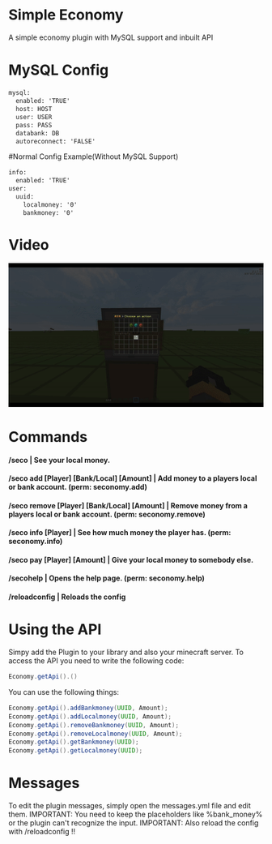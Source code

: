 # Simple Economy

A simple economy plugin with MySQL support and inbuilt API

# MySQL Config
```
mysql:
  enabled: 'TRUE'
  host: HOST
  user: USER
  pass: PASS
  databank: DB
  autoreconnect: 'FALSE'
```
#Normal Config Example(Without MySQL Support)

```
info:
  enabled: 'TRUE'
user:
  uuid:
    localmoney: '0'
    bankmoney: '0'

```

# Video

![](https://github.com/pqtriick/SimpleEconomy/blob/master/ezgif.com-video-to-gif%20(1).gif)

# Commands

#### /seco | See your local money.
#### /seco add [Player] [Bank/Local] [Amount] | Add money to a players local or bank account. (perm: seconomy.add)
#### /seco remove [Player] [Bank/Local] [Amount] | Remove money from a players local or bank account. (perm: seconomy.remove)
#### /seco info [Player] | See how much money the player has. (perm: seconomy.info)
#### /seco pay [Player] [Amount] | Give your local money to somebody else.
#### /secohelp | Opens the help page. (perm: seconomy.help)
#### /reloadconfig | Reloads the config

# Using the API

Simpy add the Plugin to your library and also your minecraft server.
To access the API you need to write the following code:

```java
Economy.getApi().()
```

You can use the following things:

```java
Economy.getApi().addBankmoney(UUID, Amount);
Economy.getApi().addLocalmoney(UUID, Amount);
Economy.getApi().removeBankmoney(UUID, Amount);
Economy.getApi().removeLocalmoney(UUID, Amount);
Economy.getApi().getBankmoney(UUID);
Economy.getApi().getLocalmoney(UUID);
```
# Messages

To edit the plugin messages, simply open the messages.yml file and edit them.
IMPORTANT: You need to keep the placeholders like %bank_money% or the plugin can't recognize the input.
IMPORTANT: Also reload the config with /reloadconfig !!




